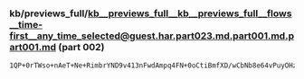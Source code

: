 ### kb/previews_full/kb__previews_full__kb__previews_full__flows__time-first__any_time_selected@guest.har.part023.md.part001.md.part001.md (part 002)

```md
1QP+0rTWso+nAeT+Ne+RimbrYND9v413nFwdAmpq4FN+0oCtiBmfXD/wCbNb8e64vPuyOHzYuYgQ/LHOnY6SglZVuiomPyaVJ083w0G45kM6wEdkTZtTZEmZYg8gUhb
```

```
